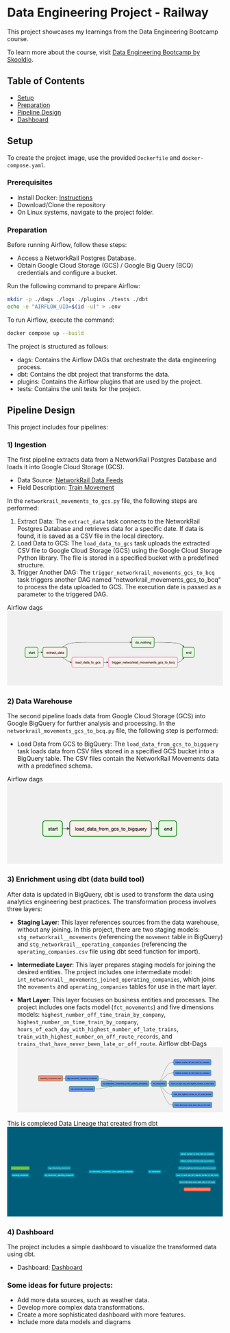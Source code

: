 # Data Engineering Project - Railway

This project showcases my learnings from the Data Engineering Bootcamp course.

To learn more about the course, visit [Data Engineering Bootcamp by Skooldio](https://landing.skooldio.com/data-engineering-bootcamp).

## Table of Contents
- [Setup](#setup)
- [Preparation](#preparation)
- [Pipeline Design](#pipeline-design)
- [Dashboard](#dashboard)

## Setup
To create the project image, use the provided `Dockerfile` and `docker-compose.yaml`.

### Prerequisites
- Install Docker: [Instructions](https://docs.docker.com/engine/install/)
- Download/Clone the repository
- On Linux systems, navigate to the project folder.

### Preparation
Before running Airflow, follow these steps:
- Access a NetworkRail Postgres Database.
- Obtain Google Cloud Storage (GCS) / Google Big Query (BCQ) credentials and configure a bucket.

Run the following command to prepare Airflow:
```sh
mkdir -p ./dags ./logs ./plugins ./tests ./dbt
echo -e "AIRFLOW_UID=$(id -u)" > .env
```

To run Airflow, execute the command:
```sh
docker compose up --build
```

The project is structured as follows:
- dags: Contains the Airflow DAGs that orchestrate the data engineering process.
- dbt: Contains the dbt project that transforms the data.
- plugins: Contains the Airflow plugins that are used by the project.
- tests: Contains the unit tests for the project.


## Pipeline Design
This project includes four pipelines:

### 1) Ingestion
The first pipeline extracts data from a NetworkRail Postgres Database and loads it into Google Cloud Storage (GCS).

- Data Source: [NetworkRail Data Feeds](https://datafeeds.networkrail.co.uk/ntrod/)
- Field Description: [Train Movement](https://wiki.openraildata.com/index.php?title=Train_Movement)

In the `networkrail_movements_to_gcs.py` file, the following steps are performed:
1. Extract Data: The `extract_data` task connects to the NetworkRail Postgres Database and retrieves data for a specific date. If data is found, it is saved as a CSV file in the local directory.
2. Load Data to GCS: The `load_data_to_gcs` task uploads the extracted CSV file to Google Cloud Storage (GCS) using the Google Cloud Storage Python library. The file is stored in a specified bucket with a predefined structure.
3. Trigger Another DAG: The `trigger_networkrail_movements_gcs_to_bcq` task triggers another DAG named "networkrail_movements_gcs_to_bcq" to process the data uploaded to GCS. The execution date is passed as a parameter to the triggered DAG.

Airflow dags
![dbt-dag](./images/db_to_gcs.png)

### 2) Data Warehouse
The second pipeline loads data from Google Cloud Storage (GCS) into Google BigQuery for further analysis and processing. In the `networkrail_movements_gcs_to_bcq.py` file, the following step is performed:
- Load Data from GCS to BigQuery: The `load_data_from_gcs_to_bigquery` task loads data from CSV files stored in a specified GCS bucket into a BigQuery table. The CSV files contain the NetworkRail Movements data with a predefined schema.

Airflow dags
![dbt-dag](./images/gcs_to_bcq.png)

### 3) Enrichment using dbt (data build tool)
After data is updated in BigQuery, dbt is used to transform the data using analytics engineering best practices. The transformation process involves three layers:

- **Staging Layer**: This layer references sources from the data warehouse, without any joining. In this project, there are two staging models: `stg_networkrail__movements` (referencing the `movement` table in BigQuery) and `stg_networkrail__operating_companies` (referencing the `operating_companies.csv` file using dbt seed function for import).

- **Intermediate Layer**: This layer prepares staging models for joining the desired entities. The project includes one intermediate model: `int_networkrail__movements_joined_operating_companies`, which joins the `movements` and `operating_companies` tables for use in the mart          layer.

- **Mart Layer**: This layer focuses on business entities and processes. The project includes one facts model (`fct_movements`) and five dimensions models: `highest_number_off_time_train_by_company`, `highest_number_on_time_train_by_company`, `hours_of_each_day_with_highest_number_of_late_trains`, `train_with_highest_number_on_off_route_records`, and `trains_that_have_never_been_late_or_off_route`.
Airflow dbt-Dags 
![dbt-dag](./images/dbt_dag_airflow.png)

This is completed Data Lineage that created from dbt
![Data Lineage](./images/dbt-dag.png)

### 4) Dashboard
The project includes a simple dashboard to visualize the transformed data using dbt.

- Dashboard: [Dashboard](https://lookerstudio.google.com/reporting/f4a2176f-b012-4c90-a7f9-5f9fd0e18519)


### Some ideas for future projects:

- Add more data sources, such as weather data.
- Develop more complex data transformations.
- Create a more sophisticated dashboard with more features.
- Include more data models and diagrams
